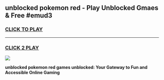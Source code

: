 
## unblocked pokemon red - Play Unblocked Gmaes & Free #emud3
<h3>
<a href="https://news.freeplayer.one?title=unblocked_pokemon_red&ref=24F">CLICK TO PLAY</a></h3>
<hr>

<h3>
<a href="https://news.freeplayer.one?title=unblocked_pokemon_red&ref=24F">CLICK 2 PLAY</a>
  
</h3>

<a href="https://news.freeplayer.one?title=unblocked_pokemon_red&ref=24F/"><img src="https://clearcache.store/games.png"></a>


**unblocked pokemon red games unblocked: Your Gateway to Fun and Accessible Online Gaming**
